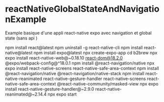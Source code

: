# reactNativeGlobalStateAndNavigationExample
Example basique d'une appli react-native expo avec navigation et global state (sans api )


npm install react@latest
npm uninstall -g react-native-cli
npm install react-native@latest
npm install expo@latest
npx create-expo-app
cd b2brew
npx expo install react-native-web@~0.18.10 react-dom@18.2.0 @expo/webpack-config@^18.0.1
npm install @react-navigation/native
npx expo install react-native-screens react-native-safe-area-context
npm install @react-navigation/native @react-navigation/native-stack
npm install react-native-reanimated react-native-gesture-handler react-native-screens react-native-safe-area-context @react-native-community/masked-view
npx expo install react-native-gesture-handler@~2.9.0 react-native-reanimated@~2.14.4
npx expo start
